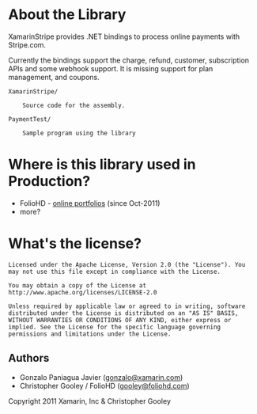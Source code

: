 # About the Library

XamarinStripe provides .NET bindings to process online payments with Stripe.com.

Currently the bindings support the charge, refund, customer, subscription APIs and some webhook support. It is missing support for plan management, and coupons.

	XamarinStripe/

		Source code for the assembly.

	PaymentTest/

		Sample program using the library

# Where is this library used in Production?

*	FolioHD - [online portfolios](http://foliohd.com "FolioHD") (since Oct-2011)
*	more?

# What's the license?

	Licensed under the Apache License, Version 2.0 (the "License"). You may not use this file except in compliance with the License. 

	You may obtain a copy of the License at http://www.apache.org/licenses/LICENSE-2.0

	Unless required by applicable law or agreed to in writing, software distributed under the License is distributed on an "AS IS" BASIS, WITHOUT WARRANTIES OR CONDITIONS OF ANY KIND, either express or implied. See the License for the specific language governing permissions and limitations under the License.

## Authors

*	Gonzalo Paniagua Javier (gonzalo@xamarin.com)
*	Christopher Gooley / FolioHD (gooley@foliohd.com)

Copyright 2011 Xamarin, Inc & Christopher Gooley
